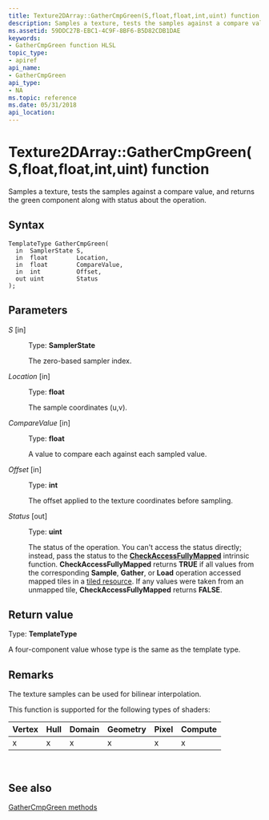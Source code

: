```yaml
---
title: Texture2DArray::GatherCmpGreen(S,float,float,int,uint) function
description: Samples a texture, tests the samples against a compare value, and returns the green component along with status about the operation.
ms.assetid: 59DDC27B-EBC1-4C9F-8BF6-B5D82CDB1DAE
keywords:
- GatherCmpGreen function HLSL
topic_type:
- apiref
api_name:
- GatherCmpGreen
api_type:
- NA
ms.topic: reference
ms.date: 05/31/2018
api_location: 
---
```


# Texture2DArray::GatherCmpGreen(S,float,float,int,uint) function

Samples a texture, tests the samples against a compare value, and returns the green component along with status about the operation.

## Syntax


``` syntax
TemplateType GatherCmpGreen(
  in  SamplerState S,
  in  float        Location,
  in  float        CompareValue,
  in  int          Offset,
  out uint         Status
);
```



## Parameters

<dl> <dt>

*S* \[in\]
</dt> <dd>

Type: **SamplerState**

The zero-based sampler index.

</dd> <dt>

*Location* \[in\]
</dt> <dd>

Type: **float**

The sample coordinates (u,v).

</dd> <dt>

*CompareValue* \[in\]
</dt> <dd>

Type: **float**

A value to compare each against each sampled value.

</dd> <dt>

*Offset* \[in\]
</dt> <dd>

Type: **int**

The offset applied to the texture coordinates before sampling.

</dd> <dt>

*Status* \[out\]
</dt> <dd>

Type: **uint**

The status of the operation. You can't access the status directly; instead, pass the status to the [**CheckAccessFullyMapped**](checkaccessfullymapped.md) intrinsic function. **CheckAccessFullyMapped** returns **TRUE** if all values from the corresponding **Sample**, **Gather**, or **Load** operation accessed mapped tiles in a [tiled resource](/windows/desktop/direct3d11/direct3d-11-2-features). If any values were taken from an unmapped tile, **CheckAccessFullyMapped** returns **FALSE**.

</dd> </dl>

## Return value

Type: **TemplateType**

A four-component value whose type is the same as the template type.

## Remarks

The texture samples can be used for bilinear interpolation.

This function is supported for the following types of shaders:



| Vertex | Hull | Domain | Geometry | Pixel | Compute |
|--------|------|--------|----------|-------|---------|
| x      | x    | x      | x        | x     | x       |



 

## See also

<dl> <dt>

[GatherCmpGreen methods](texture2darray-gathercmpgreen.md)
</dt> </dl>

 

 
